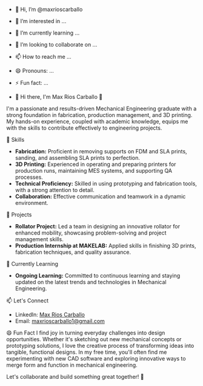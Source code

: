 - 👋 Hi, I’m @maxrioscarballo
- 👀 I’m interested in ...
- 🌱 I’m currently learning ...
- 💞️ I’m looking to collaborate on ...
- 📫 How to reach me ...
- 😄 Pronouns: ...
- ⚡ Fun fact: ...

- 👋 Hi there, I'm Max Rios Carballo 👋

I'm a passionate and results-driven Mechanical Engineering graduate with a strong foundation in fabrication, production management, and 3D printing. My hands-on experience, coupled with academic knowledge, equips me with the skills to contribute effectively to engineering projects.

🔧 Skills
- **Fabrication:** Proficient in removing supports on FDM and SLA prints, sanding, and assembling SLA prints to perfection.
- **3D Printing:** Experienced in operating and preparing printers for production runs, maintaining MES systems, and supporting QA processes.
- **Technical Proficiency:** Skilled in using prototyping and fabrication tools, with a strong attention to detail.
- **Collaboration:** Effective communication and teamwork in a dynamic environment.

🚀 Projects
- **Rollator Project:** Led a team in designing an innovative rollator for enhanced mobility, showcasing problem-solving and project management skills.
- **Production Internship at MAKELAB:** Applied skills in finishing 3D prints, fabrication techniques, and quality assurance.

🌱 Currently Learning
- **Ongoing Learning:** Committed to continuous learning and staying updated on the latest trends and technologies in Mechanical Engineering.

📫 Let's Connect
- LinkedIn: [Max Rios Carballo](your-linkedin-profile)
- Email: [maxrioscarballo1@gmail.com](mailto:maxrioscarballo1@gmail.com)

😄 Fun Fact
I find joy in turning everyday challenges into design opportunities. Whether it's sketching out new mechanical concepts or prototyping solutions, I love the creative process of transforming ideas into tangible, functional designs. In my free time, you'll often find me experimenting with new CAD software and exploring innovative ways to merge form and function in mechanical engineering.

Let's collaborate and build something great together! 🚀


<!---
maxrioscarballo/maxrioscarballo is a ✨ special ✨ repository because its `README.md` (this file) appears on your GitHub profile.
You can click the Preview link to take a look at your changes.
--->
